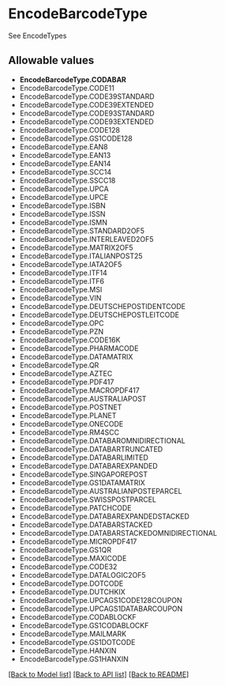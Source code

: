 # EncodeBarcodeType

See EncodeTypes
## Allowable values

* **EncodeBarcodeType.CODABAR**
* EncodeBarcodeType.CODE11
* EncodeBarcodeType.CODE39STANDARD
* EncodeBarcodeType.CODE39EXTENDED
* EncodeBarcodeType.CODE93STANDARD
* EncodeBarcodeType.CODE93EXTENDED
* EncodeBarcodeType.CODE128
* EncodeBarcodeType.GS1CODE128
* EncodeBarcodeType.EAN8
* EncodeBarcodeType.EAN13
* EncodeBarcodeType.EAN14
* EncodeBarcodeType.SCC14
* EncodeBarcodeType.SSCC18
* EncodeBarcodeType.UPCA
* EncodeBarcodeType.UPCE
* EncodeBarcodeType.ISBN
* EncodeBarcodeType.ISSN
* EncodeBarcodeType.ISMN
* EncodeBarcodeType.STANDARD2OF5
* EncodeBarcodeType.INTERLEAVED2OF5
* EncodeBarcodeType.MATRIX2OF5
* EncodeBarcodeType.ITALIANPOST25
* EncodeBarcodeType.IATA2OF5
* EncodeBarcodeType.ITF14
* EncodeBarcodeType.ITF6
* EncodeBarcodeType.MSI
* EncodeBarcodeType.VIN
* EncodeBarcodeType.DEUTSCHEPOSTIDENTCODE
* EncodeBarcodeType.DEUTSCHEPOSTLEITCODE
* EncodeBarcodeType.OPC
* EncodeBarcodeType.PZN
* EncodeBarcodeType.CODE16K
* EncodeBarcodeType.PHARMACODE
* EncodeBarcodeType.DATAMATRIX
* EncodeBarcodeType.QR
* EncodeBarcodeType.AZTEC
* EncodeBarcodeType.PDF417
* EncodeBarcodeType.MACROPDF417
* EncodeBarcodeType.AUSTRALIAPOST
* EncodeBarcodeType.POSTNET
* EncodeBarcodeType.PLANET
* EncodeBarcodeType.ONECODE
* EncodeBarcodeType.RM4SCC
* EncodeBarcodeType.DATABAROMNIDIRECTIONAL
* EncodeBarcodeType.DATABARTRUNCATED
* EncodeBarcodeType.DATABARLIMITED
* EncodeBarcodeType.DATABAREXPANDED
* EncodeBarcodeType.SINGAPOREPOST
* EncodeBarcodeType.GS1DATAMATRIX
* EncodeBarcodeType.AUSTRALIANPOSTEPARCEL
* EncodeBarcodeType.SWISSPOSTPARCEL
* EncodeBarcodeType.PATCHCODE
* EncodeBarcodeType.DATABAREXPANDEDSTACKED
* EncodeBarcodeType.DATABARSTACKED
* EncodeBarcodeType.DATABARSTACKEDOMNIDIRECTIONAL
* EncodeBarcodeType.MICROPDF417
* EncodeBarcodeType.GS1QR
* EncodeBarcodeType.MAXICODE
* EncodeBarcodeType.CODE32
* EncodeBarcodeType.DATALOGIC2OF5
* EncodeBarcodeType.DOTCODE
* EncodeBarcodeType.DUTCHKIX
* EncodeBarcodeType.UPCAGS1CODE128COUPON
* EncodeBarcodeType.UPCAGS1DATABARCOUPON
* EncodeBarcodeType.CODABLOCKF
* EncodeBarcodeType.GS1CODABLOCKF
* EncodeBarcodeType.MAILMARK
* EncodeBarcodeType.GS1DOTCODE
* EncodeBarcodeType.HANXIN
* EncodeBarcodeType.GS1HANXIN

[[Back to Model list]](../README.md#documentation-for-models) [[Back to API list]](../README.md#documentation-for-api-endpoints) [[Back to README]](../README.md)
